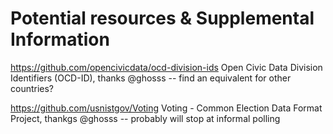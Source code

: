 # Potential resources & Supplemental Information

https://github.com/opencivicdata/ocd-division-ids
Open Civic Data Division Identifiers (OCD-ID), thanks @ghosss
-- find an equivalent for other countries?

https://github.com/usnistgov/Voting
Voting - Common Election Data Format Project, thankgs @ghosss
-- probably will stop at informal polling